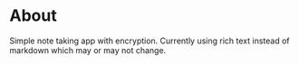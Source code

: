 # About
Simple note taking app with encryption.
Currently using rich text instead of markdown which may or may not change.